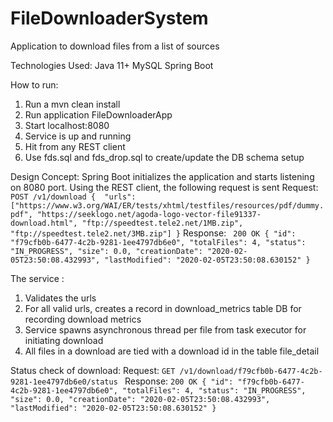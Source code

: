 # FileDownloaderSystem
Application to download files from a list of sources

Technologies Used:
Java 11+
MySQL 
Spring Boot

How to run:
1. Run a mvn clean install
2. Run application FileDownloaderApp
3. Start localhost:8080
3. Service is up and running
4. Hit from any REST client
5. Use fds.sql and fds_drop.sql to create/update the DB schema setup

Design Concept:
Spring Boot initializes the application and starts listening on 8080 port. Using the REST client, 
the following request is sent
Request:
`POST /v1/download
{ 
     "urls":["https://www.w3.org/WAI/ER/tests/xhtml/testfiles/resources/pdf/dummy.pdf",
     "https://seeklogo.net/agoda-logo-vector-file91337-download.html",
     	"ftp://speedtest.tele2.net/1MB.zip",
     	"ftp://speedtest.tele2.net/3MB.zip"]
  }`
Response:
` 200 OK
{
     "id": "f79cfb0b-6477-4c2b-9281-1ee4797db6e0",
     "totalFiles": 4,
     "status": "IN_PROGRESS",
     "size": 0.0,
     "creationDate": "2020-02-05T23:50:08.432993",
     "lastModified": "2020-02-05T23:50:08.630152"
 }`

The service :
1. Validates the urls
2. For all valid urls, creates a record in download_metrics table DB for recording download metrics
3. Service spawns asynchronous thread per file from task executor for initiating download
4. All files in a download are tied with a download id in the table file_detail

Status check of download:
Request:
``GET /v1/download/f79cfb0b-6477-4c2b-9281-1ee4797db6e0/status
``
Response:
``200 OK
{
       "id": "f79cfb0b-6477-4c2b-9281-1ee4797db6e0",
       "totalFiles": 4,
       "status": "IN_PROGRESS",
       "size": 0.0,
       "creationDate": "2020-02-05T23:50:08.432993",
       "lastModified": "2020-02-05T23:50:08.630152"
   }
``